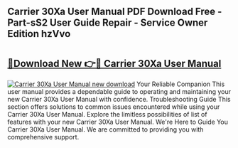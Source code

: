 ## Carrier 30Xa User Manual PDF Download Free - Part-sS2 User Guide Repair - Service Owner Edition hzVvo

# <h2><a href="http://bc81963.oget.top/?id=Carrier+30Xa+User+Manual">🔗Download New 👉🔴 Carrier 30Xa User Manual</a></h2>

[![Carrier 30Xa User Manual new download](https://i.imgur.com/5g1atiW.png)](http://bc81963.oget.top/?id=Carrier+30Xa+User+Manual)
Your Reliable Companion This user manual provides a dependable guide to operating and maintaining your new Carrier 30Xa User Manual with confidence. Troubleshooting Guide This section offers solutions to common issues encountered while using your Carrier 30Xa User Manual. Explore the limitless possibilities of list of features with your new Carrier 30Xa User Manual. We're Here to Guide You Carrier 30Xa User Manual. We are committed to providing you with comprehensive support.
